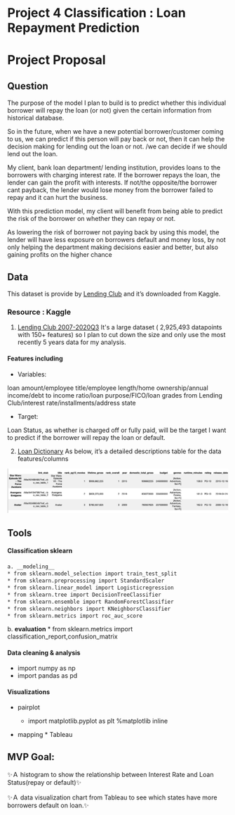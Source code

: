 # Project 4 Classification : Loan Repayment Prediction

# Project Proposal


## Question

The purpose of the model I plan to build is to predict whether this individual borrower will repay the loan (or not) given the certain information from historical database. 

So in the future, when we have a new potential borrower/customer coming to us, we can predict if this person will pay back or not, then it can help the decision making for lending out the loan or not. /we can decide if we should lend out the loan.


My client, bank loan department/ lending institution, provides loans to the borrowers with charging interest rate. If the borrower repays the loan, the lender can gain the profit with interests. If not/the opposite/the borrower cant payback, the lender would lose money from the borrower failed to repay and it can hurt the business.  

With this prediction model, my client will benefit from being able to predict the risk of the borrower on whether they can repay or not.

As lowering the risk of borrower not paying back by using this model, the lender will have less exposure on borrowers default and money loss, by not only helping the department making decisions easier and better, but also gaining profits on the higher chance


## Data


This dataset is provide by [Lending Club](https://www.lendingclub.com) and it’s downloaded from Kaggle.

###	Resource  : Kaggle
1.	[Lending Club 2007-2020Q3](https://www.kaggle.com/ethon0426/lending-club-20072020q1?select=Loan_status_2007-2020Q3.gzip)
It's a large dataset ( 2,925,493 datapoints with 150+ features) so I plan to cut down the size and only use the most recently 5 years data for my analysis.

#### Features including
- Variables: 

loan amount/employee title/employee length/home ownership/annual income/debt to income ratio/loan purpose/FICO/loan grades from Lending Club/interest rate/installments/address state

- Target: 

Loan Status, as whether is charged off or fully paid, will be the target I want to predict if the borrower will repay the loan or default.



2.	[Loan Dictionary](https://www.kaggle.com/ethon0426/lending-club-20072020q1?select=LCDataDictionary.xlsx)
      As below, it’s a detailed descriptions table for the data features/columns 


<img src="https://github.com/SYNYC/2_Project_Movies/blob/main/charts/df%20head.png">



## Tools
#### Classification sklearn
	a. __modeling__ 
    * from sklearn.model_selection import train_test_split
    * from sklearn.preprocessing import StandardScaler
    * from sklearn.linear_model import Logisticregression
    * from sklearn.tree import DecisionTreeClassifier 
    * from sklearn.ensemble import RandomForestClassifier
	* from sklearn.neighbors import KNeighborsClassifier
	* from sklearn.metrics import roc_auc_score

   b. __evaluation__
	* from sklearn.metrics import classification_report,confusion_matrix

#### Data cleaning & analysis 	
	
* import numpy as np
* import pandas as pd

#### Visualizations	
-  pairplot
      * import matplotlib.pyplot as plt  	%matplotlib inline
      
- mapping
       * Tableau




## MVP Goal:

✨Ａ histogram to show the relationship between Interest Rate and Loan Status(repay or default)✨

✨Ａ data visualization chart from Tableau to see which states have more borrowers default on loan.✨
